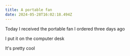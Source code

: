 ```yaml
---
title: A portable fan
date: 2024-05-28T16:02:18.494Z
---
```


Today I received the portable fan I ordered three days ago

I put it on the computer desk

It's pretty cool
